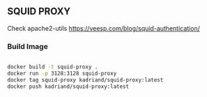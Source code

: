 ## SQUID PROXY

Check
apache2-utils 
https://veesp.com/blog/squid-authentication/

### Build Image
```bash

docker build -t squid-proxy .
docker run -p 3128:3128 squid-proxy
docker tag squid-proxy kadriand/squid-proxy:latest
docker push kadriand/squid-proxy:latest
```